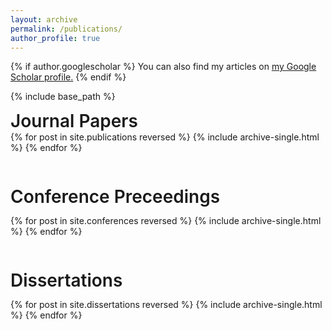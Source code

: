 ```yaml
---
layout: archive
permalink: /publications/
author_profile: true
---
```


{% if author.googlescholar %}
  You can also find my articles on <u><a href="{{author.googlescholar}}">my Google Scholar profile</a>.</u>
{% endif %}

{% include base_path %}

<div style="display: flex;
    flex-direction: row;
    align-items:center;
    font-size: 28px;
    font-weight: 600;">
Journal Papers
</div>
{% for post in site.publications reversed %}
  {% include archive-single.html %}
{% endfor %}

<div style="display: flex;
    flex-direction: row;
    align-items:center;
    height: 60px;
    font-size: 28px;
    font-weight: 600;
    margin-top: 40px;">
Conference Preceedings
</div>
{% for post in site.conferences reversed %}
  {% include archive-single.html %}
{% endfor %}

<div style="display: flex;
    flex-direction: row;
    align-items:center;
    height: 60px;
    font-size: 28px;
    font-weight: 600;
    margin-top: 40px;">
Dissertations
</div>
{% for post in site.dissertations reversed %}
  {% include archive-single.html %}
{% endfor %}
